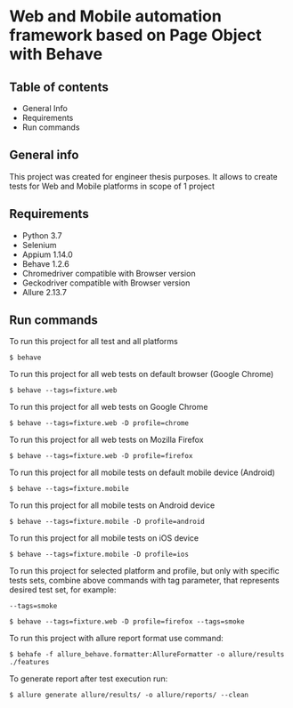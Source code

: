 # Web and Mobile automation framework based on Page Object with Behave

## Table of contents
* General Info
* Requirements
* Run commands

## General info
This project was created for engineer thesis purposes. It allows to create tests for Web and Mobile platforms in scope of 1 project

## Requirements
* Python 3.7
* Selenium
* Appium 1.14.0
* Behave 1.2.6
* Chromedriver compatible with Browser version
* Geckodriver compatible with Browser version
* Allure 2.13.7

## Run commands

To run this project for all test and all platforms
````
$ behave
````

To run this project for all web tests on default browser (Google Chrome)
````
$ behave --tags=fixture.web
````

To run this project for all web tests on Google Chrome
````
$ behave --tags=fixture.web -D profile=chrome
````

To run this project for all web tests on Mozilla Firefox
````
$ behave --tags=fixture.web -D profile=firefox
````

To run this project for all mobile tests on default mobile device (Android)
````
$ behave --tags=fixture.mobile
````

To run this project for all mobile tests on Android device
````
$ behave --tags=fixture.mobile -D profile=android
````

To run this project for all mobile tests on iOS device
````
$ behave --tags=fixture.mobile -D profile=ios
````

To run this project for selected platform and profile, but only with specific tests sets, combine above commands with tag parameter, that represents desired test set, for example:

````
--tags=smoke
````

````
$ behave --tags=fixture.web -D profile=firefox --tags=smoke
````

To run this project with allure report format use command:

````
$ behafe -f allure_behave.formatter:AllureFormatter -o allure/results ./features
````

To generate report after test execution run:

````
$ allure generate allure/results/ -o allure/reports/ --clean
````